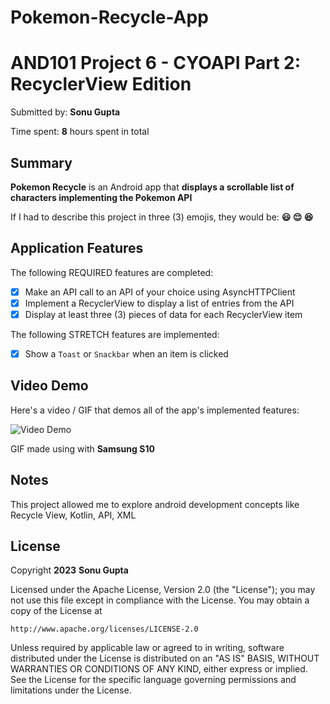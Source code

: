 # Pokemon-Recycle-App

# AND101 Project 6 - CYOAPI Part 2: RecyclerView Edition

Submitted by: **Sonu Gupta**

Time spent: **8** hours spent in total

## Summary

**Pokemon Recycle** is an Android app that **displays a scrollable list of characters implementing the Pokemon API**

If I had to describe this project in three (3) emojis, they would be: **:smiley: :relieved: :satisfied:**

## Application Features

<!-- (This is a comment) Please be sure to change the [ ] to [x] for any features you completed.  If a feature is not checked [x], you might miss the points for that item! -->

The following REQUIRED features are completed:

- [x] Make an API call to an API of your choice using AsyncHTTPClient
- [x] Implement a RecyclerView to display a list of entries from the API
- [x] Display at least three (3) pieces of data for each RecyclerView item

The following STRETCH features are implemented:

- [x] Show a `Toast` or `Snackbar` when an item is clicked

## Video Demo

Here's a video / GIF that demos all of the app's implemented features:

<img src='https://github.com/Dxsonu7/Pokemon-Recycle-App/assets/87947158/b1970297-7e0d-4dcf-8eef-a1f0e6db75d2' title='Video Demo' width='' alt='Video Demo' />

GIF made using with **Samsung S10**

<!-- Recommended tools:
- [Kap](https://getkap.co/) for macOS
- [ScreenToGif](https://www.screentogif.com/) for Windows
- [peek](https://github.com/phw/peek) for Linux. -->

## Notes

This project allowed me to explore android development concepts like Recycle View, Kotlin, API, XML

## License

Copyright **2023** **Sonu Gupta**

Licensed under the Apache License, Version 2.0 (the "License");
you may not use this file except in compliance with the License.
You may obtain a copy of the License at

    http://www.apache.org/licenses/LICENSE-2.0

Unless required by applicable law or agreed to in writing, software
distributed under the License is distributed on an "AS IS" BASIS,
WITHOUT WARRANTIES OR CONDITIONS OF ANY KIND, either express or implied.
See the License for the specific language governing permissions and
limitations under the License.

